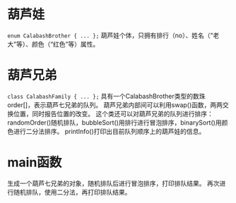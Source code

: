 # 葫芦娃
``` enum CalabashBrother { ... }; ```
葫芦娃个体，只拥有排行（no）、姓名（“老大”等）、颜色（“红色”等）属性。

# 葫芦兄弟
``` class CalabashFamily { ... }; ```
具有一个CalabashBrother类型的数珠order[]，表示葫芦七兄弟的队列。
葫芦兄弟内部间可以利用swap()函数，两两交换位置，同时报告位置的改变。
这个类还可以对葫芦兄弟的队列进行排序：randomOrder()随机排队，bubbleSort()用排行进行冒泡排序，binarySort()用颜色进行二分法排序。
printInfo()打印出目前队列顺序上的葫芦娃的信息。
# main函数
生成一个葫芦七兄弟的对象，随机排队后进行冒泡排序，打印排队结果。
再次进行随机排队，使用二分法，再打印排队结果。